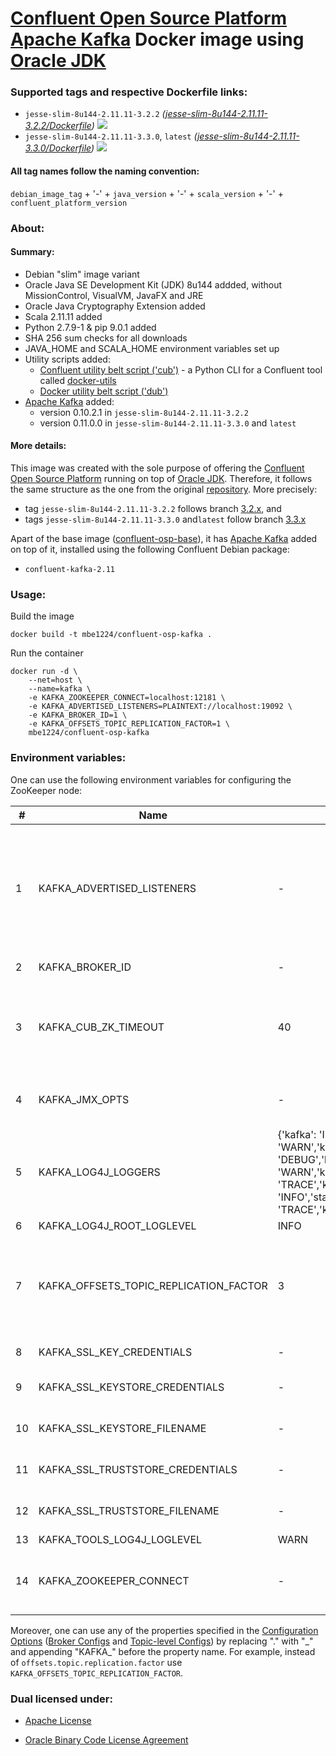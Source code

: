 # [Confluent Open Source Platform](https://www.confluent.io/product/confluent-open-source/) [Apache Kafka] Docker image using [Oracle JDK] #

### Supported tags and respective Dockerfile links: ###

* ```jesse-slim-8u144-2.11.11-3.2.2``` _\([jesse-slim-8u144-2.11.11-3.2.2/Dockerfile]\)_
[![](https://images.microbadger.com/badges/image/mbe1224/confluent-osp-kafka:jesse-slim-8u144-2.11.11-3.2.2.svg)](https://microbadger.com/images/mbe1224/confluent-osp-kafka:jesse-slim-8u144-2.11.11-3.2.2)
* ```jesse-slim-8u144-2.11.11-3.3.0```, ```latest``` _\([jesse-slim-8u144-2.11.11-3.3.0/Dockerfile]\)_
[![](https://images.microbadger.com/badges/image/mbe1224/confluent-osp-kafka:jesse-slim-8u144-2.11.11-3.3.0.svg)](https://microbadger.com/images/mbe1224/confluent-osp-kafka:jesse-slim-8u144-2.11.11-3.3.0)

#### All tag names follow the naming convention: ####

```debian_image_tag``` + '-' + ```java_version``` + '-' + ```scala_version``` + '-' + ```confluent_platform_version```

### About: ### 

#### Summary: ####

- Debian "slim" image variant
- Oracle Java SE Development Kit (JDK) 8u144 addded, without MissionControl, VisualVM, JavaFX and JRE
- Oracle Java Cryptography Extension added
- Scala 2.11.11 added
- Python 2.7.9-1 & pip 9.0.1 added
- SHA 256 sum checks for all downloads
- JAVA\_HOME and SCALA\_HOME environment variables set up
- Utility scripts added:
    - [Confluent utility belt script ('cub')] - a Python CLI for a Confluent tool called [docker-utils]
    - [Docker utility belt script ('dub')]
- [Apache Kafka] added:
    - version 0.10.2.1 in ```jesse-slim-8u144-2.11.11-3.2.2```
    - version 0.11.0.0 in ```jesse-slim-8u144-2.11.11-3.3.0``` and ```latest```

#### More details: ####

This image was created with the sole purpose of offering the [Confluent Open Source Platform] running on top of [Oracle JDK].
Therefore, it follows the same structure as the one from the original [repository]. More precisely:
- tag ```jesse-slim-8u144-2.11.11-3.2.2``` follows branch [3.2.x], and 
- tags ```jesse-slim-8u144-2.11.11-3.3.0``` and```latest``` follow branch [3.3.x]


Apart of the base image ([confluent-osp-base]), it has [Apache Kafka] added on top of it, installed using the following Confluent Debian package:
- ```confluent-kafka-2.11```

### Usage: ###

Build the image
```shell
docker build -t mbe1224/confluent-osp-kafka .
```

Run the container
```shell
docker run -d \
    --net=host \
    --name=kafka \
    -e KAFKA_ZOOKEEPER_CONNECT=localhost:12181 \
    -e KAFKA_ADVERTISED_LISTENERS=PLAINTEXT://localhost:19092 \
    -e KAFKA_BROKER_ID=1 \
    -e KAFKA_OFFSETS_TOPIC_REPLICATION_FACTOR=1 \
    mbe1224/confluent-osp-kafka
```

### Environment variables: ###

One can use the following environment variables for configuring the ZooKeeper node:

| # | Name | Default value | Meaning | Comments |
|---|---|---|---|---|
| 1 | KAFKA\_ADVERTISED\_LISTENERS | - | Advertised listeners is how it gives out a host name that can be reached by the client | - |
| 2 | KAFKA\_BROKER\_ID | - | Node identifier | Required in Kafka replicated scenarios |
| 3 | KAFKA\_CUB\_ZK\_TIMEOUT | 40 | Time in secondss to wait for the Zookeeper to be available | Check the [Confluent utility belt script ('cub')] - ```check_zookeeper_ready``` for more details |
| 4 | KAFKA\_JMX\_OPTS | - | JMX options used for monitoring | KAFKA\_OPTS should contain 'com.sun.management.jmxremote.rmi.port' property |
| 5 | KAFKA\_LOG4J\_LOGGERS | {'kafka': 'INFO','kafka.network.RequestChannel$': 'WARN','kafka.producer.async.DefaultEventHandler': 'DEBUG','kafka.request.logger': 'WARN','kafka.controller': 'TRACE','kafka.log.LogCleaner': 'INFO','state.change.logger': 'TRACE','kafka.authorizer.logger': 'WARN'} | - | - |
| 6 | KAFKA\_LOG4J\_ROOT\_LOGLEVEL | INFO | - | - |
| 7 | KAFKA\_OFFSETS\_TOPIC\_REPLICATION\_FACTOR | 3 | The replication factor for the offsets topic - set higher to ensure availability | Internal topic creation will fail until the cluster size meets this replication factor requirement |
| 8 | KAFKA\_SSL\_KEY\_CREDENTIALS | - | SSL key credentials | Required if SSL is enabled |
| 9 | KAFKA\_SSL\_KEYSTORE\_CREDENTIALS | - | SSL keystore credentials | Required if SSL is enabled |
| 10 | KAFKA\_SSL\_KEYSTORE\_FILENAME | - | SSL keystore filename | Required if SSL is enabled |
| 11 | KAFKA\_SSL\_TRUSTSTORE\_CREDENTIALS | - | SSL trustore credentials | Required if SSL is enabled |
| 12 | KAFKA\_SSL\_TRUSTSTORE\_FILENAME | - | SSL trustore filename | Required if SSL is enabled |
| 13 | KAFKA\_TOOLS\_LOG4J\_LOGLEVEL | WARN | - | - |
| 14 | KAFKA\_ZOOKEEPER\_CONNECT | - | Tells Kafka how to get in touch with ZooKeeper | - |

Moreover, one can use any of the properties specified in the [Configuration Options] \([Broker Configs] and [Topic-level Configs]\) by replacing "." with "\_" and appending "KAFKA\_" before the property name. For example, instead of ```offsets.topic.replication.factor``` use ```KAFKA_OFFSETS_TOPIC_REPLICATION_FACTOR```.

### Dual licensed under: ###

* [Apache License]
* [Oracle Binary Code License Agreement]

   [docker-utils]: <https://github.com/confluentinc/cp-docker-images/tree/master/java>
   [Confluent Open Source Platform]: <https://www.confluent.io/product/confluent-open-source/>
   [Apache Kafka]: <https://kafka.apache.org/>   
   [Configuration Options]: <https://kafka.apache.org/documentation/#configuration>
   [Broker Configs]: <https://kafka.apache.org/documentation/#brokerconfigs>
   [Topic-level Configs]: <https://kafka.apache.org/documentation/#topic-config>
   [Oracle JDK]: <http://www.oracle.com/technetwork/java/javase/downloads/index.html>
   [jesse-slim-8u144-2.11.11-3.2.2/Dockerfile]: <https://github.com/MihaiBogdanEugen/confluent-osp-kafka/blob/jesse-slim-8u144-2.11.11-3.2.2/Dockerfile>
   [jesse-slim-8u144-2.11.11-3.3.0/Dockerfile]: <https://github.com/MihaiBogdanEugen/confluent-osp-kafka/blob/jesse-slim-8u144-2.11.11-3.3.0/Dockerfile>
   [Confluent utility belt script ('cub')]: <https://raw.githubusercontent.com/confluentinc/cp-docker-images/df0091f5437113d2764cabb7433eee25fba6a4b6/debian/base/include/cub>
   [Docker utility belt script ('dub')]: <https://raw.githubusercontent.com/confluentinc/cp-docker-images/df0091f5437113d2764cabb7433eee25fba6a4b6/debian/base/include/dub>  
   [repository]: <https://github.com/confluentinc/cp-docker-images>
   [3.2.x]: <https://github.com/confluentinc/cp-docker-images/tree/3.2.x>
   [3.3.x]: <https://github.com/confluentinc/cp-docker-images/tree/3.3.x>   
   [confluent-osp-base]: <https://hub.docker.com/r/mbe1224/confluent-osp-base/>
   [Apache License]: <https://raw.githubusercontent.com/MihaiBogdanEugen/confluent-osp-kafka/master/LICENSE>
   [Oracle Binary Code License Agreement]: <https://raw.githubusercontent.com/MihaiBogdanEugen/confluent-osp-kafka/master/Oracle_Binary_Code_License_Agreement%20for%20the%20Java%20SE%20Platform_Products_and_JavaFX>